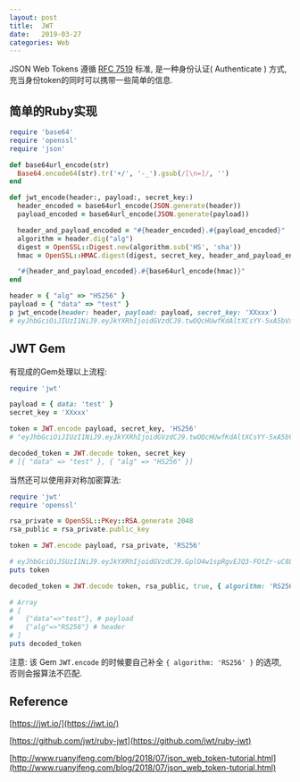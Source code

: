 ```yaml
---
layout: post
title:  JWT
date:   2019-03-27
categories: Web
---
```



JSON Web Tokens 遵循 [RFC 7519](https://tools.ietf.org/html/rfc7519) 标准,
 是一种身份认证( Authenticate ) 方式, 充当身份token的同时可以携带一些简单的信息.

## 简单的Ruby实现

```ruby
require 'base64'
require 'openssl'
require 'json'

def base64url_encode(str)
  Base64.encode64(str).tr('+/', '-_').gsub(/[\n=]/, '')
end

def jwt_encode(header:, payload:, secret_key:)
  header_encoded = base64url_encode(JSON.generate(header))
  payload_encoded = base64url_encode(JSON.generate(payload))

  header_and_payload_encoded = "#{header_encoded}.#{payload_encoded}"
  algorithm = header.dig("alg")
  digest = OpenSSL::Digest.new(algorithm.sub('HS', 'sha'))
  hmac = OpenSSL::HMAC.digest(digest, secret_key, header_and_payload_encoded)

  "#{header_and_payload_encoded}.#{base64url_encode(hmac)}"
end

header = { "alg" => "HS256" }
payload = { "data" => "test" }
p jwt_encode(header: header, payload: payload, secret_key: 'XXxxx')
# eyJhbGciOiJIUzI1NiJ9.eyJkYXRhIjoidGVzdCJ9.twOQcHUwfKdAltXCsYY-5xA5bVxUFlwxqjX28rUgN9k

```

## JWT Gem

有现成的Gem处理以上流程: 

```ruby
require 'jwt'

payload = { data: 'test' }
secret_key = 'XXxxx'

token = JWT.encode payload, secret_key, 'HS256'
# "eyJhbGciOiJIUzI1NiJ9.eyJkYXRhIjoidGVzdCJ9.twOQcHUwfKdAltXCsYY-5xA5bVxUFlwxqjX28rUgN9k"

decoded_token = JWT.decode token, secret_key
# [{ "data" => "test" }, { "alg" => "HS256" }]
```

当然还可以使用非对称加密算法:

```ruby
require 'jwt'
require 'openssl'

rsa_private = OpenSSL::PKey::RSA.generate 2048
rsa_public = rsa_private.public_key

token = JWT.encode payload, rsa_private, 'RS256'

# eyJhbGciOiJSUzI1NiJ9.eyJkYXRhIjoidGVzdCJ9.GplO4w1spRgvEJQ3-FOtZr-uC8L45Jt7SN0J4woBnEXG_OZBSNcZjAJWpjadVYEe2ev3oUBFDYM1N_-0BTVeFGGYvMewu8E6aMjSZvOpf1cZBew-Vt4poSq7goG2YRI_zNPt3af2lkPqXD796IKC5URrEvcgF5xFQ-6h07XRDpSRx1ECrNsUOt7UM3l1IB4doY11GzwQA5sHDTmUZ0-kBT76ZMf12Srg_N3hZwphxBtudYtN5VGZn420sVrQMdPE_7Ni3EiWT88j7WCr1xrF60l8sZT3yKCVleG7D2BEXacTntB7GktBv4Xo8OKnpwpqTpIlC05dMowMkz3rEAAYbQ
puts token

decoded_token = JWT.decode token, rsa_public, true, { algorithm: 'RS256' }

# Array
# [
#   {"data"=>"test"}, # payload
#   {"alg"=>"RS256"} # header
# ]
puts decoded_token
```

注意: 该 Gem `JWT.encode` 的时候要自己补全 `{ algorithm: 'RS256' }` 的选项, 否则会报算法不匹配.
 
## Reference

[https://jwt.io/](https://jwt.io/) 

[https://github.com/jwt/ruby-jwt](https://github.com/jwt/ruby-jwt)

[http://www.ruanyifeng.com/blog/2018/07/json_web_token-tutorial.html](http://www.ruanyifeng.com/blog/2018/07/json_web_token-tutorial.html)